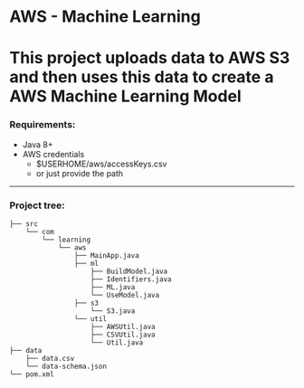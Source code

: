 # AWS - Machine Learning

This project uploads data to AWS S3 and then uses this data to create a AWS Machine Learning Model
===

### Requirements:
- Java 8+
- AWS credentials
    - $USERHOME/aws/accessKeys.csv
    - or just provide the path

---

### Project tree:
    ├── src
        └── com
            └── learning
                └── aws
                    ├── MainApp.java
                    ├── ml
                        ├── BuildModel.java
                        ├── Identifiers.java
                        ├── ML.java
                        └── UseModel.java
                    ├── s3
                        └── S3.java
                    └── util
                        ├── AWSUtil.java
                        ├── CSVUtil.java
                        └── Util.java
    ├── data
        ├── data.csv
        └── data-schema.json
    └── pom.xml

 